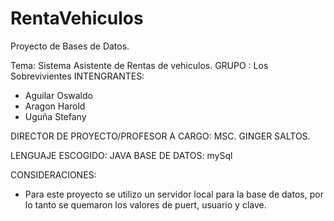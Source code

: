 # RentaVehiculos
Proyecto de Bases de Datos.

Tema: Sistema Asistente de Rentas de vehiculos.
GRUPO : Los Sobrevivientes
INTENGRANTES:
  + Aguilar Oswaldo
  + Aragon Harold
  + Uguña Stefany
  
 DIRECTOR DE PROYECTO/PROFESOR A CARGO: MSC. GINGER SALTOS.
 
 LENGUAJE ESCOGIDO: JAVA
 BASE DE DATOS: mySql
 
 CONSIDERACIONES:
  + Para este proyecto se utilizo un servidor local para la base de datos, por lo tanto se quemaron los valores de puert, usuario y clave.
